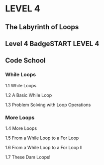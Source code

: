 # LEVEL 4
## The Labyrinth of Loops

## Level 4 BadgeSTART LEVEL 4
## Code School
### While Loops

1.1 While Loops

1.2 A Basic While Loop

1.3 Problem Solving with Loop Operations

### More Loops

1.4 More Loops

1.5 From a While Loop to a For Loop

1.6 From a While Loop to a For Loop II

1.7 These Dam Loops!

